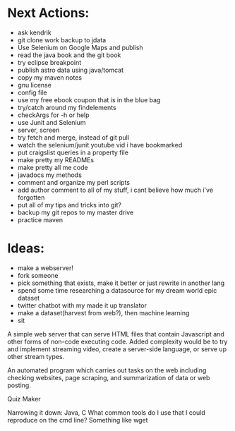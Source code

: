Next Actions:
=============
- ask kendrik
- git clone work backup to jdata
- Use Selenium on Google Maps and publish
- read the java book and the git book
- try eclipse breakpoint 
- publish astro data using java/tomcat
- copy my maven notes
- gnu license
- config file
- use my free ebook coupon that is in the blue bag
- try/catch around my findelements
- checkArgs for -h or help
- use Junit and Selenium
- server, screen
- try fetch and merge, instead of git pull
- watch the selenium/junit youtube vid i have bookmarked
- put craigslist queries in a property file
- make pretty my READMEs
- make pretty all me code
- javadocs my methods
- comment and organize my perl scripts
- add author comment to all of my stuff, i cant believe how much i've forgotten
- put all of my tips and tricks into git?
- backup my git repos to my master drive
- practice maven


Ideas:
======
- make a webserver!
- fork someone
- pick something that exists, make it better or just rewrite in another lang
- spend some time researching a datasource for my dream world epic dataset
- twitter chatbot with my made it up translator
- make a dataset(harvest from web?), then machine learning
- sit

A simple web server that can serve HTML files that contain Javascript and
other forms of non-code executing code. Added complexity would be to try
and implement streaming video, create a server-side language, or serve up other
stream types.

An automated program which carries out tasks on the web including checking
websites, page scraping, and summarization of data or web posting.

Quiz Maker


Narrowing it down:
Java, C
What common tools do I use that I could reproduce on the cmd line?  Something like wget  
